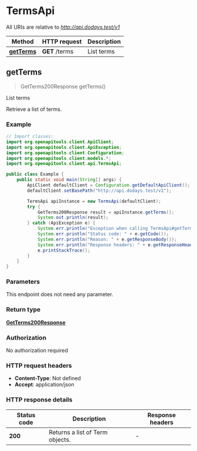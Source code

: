 # TermsApi

All URIs are relative to *http://api.dodays.test/v1*

| Method | HTTP request | Description |
|------------- | ------------- | -------------|
| [**getTerms**](TermsApi.md#getTerms) | **GET** /terms | List terms |



## getTerms

> GetTerms200Response getTerms()

List terms

Retrieve a list of terms.

### Example

```java
// Import classes:
import org.openapitools.client.ApiClient;
import org.openapitools.client.ApiException;
import org.openapitools.client.Configuration;
import org.openapitools.client.models.*;
import org.openapitools.client.api.TermsApi;

public class Example {
    public static void main(String[] args) {
        ApiClient defaultClient = Configuration.getDefaultApiClient();
        defaultClient.setBasePath("http://api.dodays.test/v1");

        TermsApi apiInstance = new TermsApi(defaultClient);
        try {
            GetTerms200Response result = apiInstance.getTerms();
            System.out.println(result);
        } catch (ApiException e) {
            System.err.println("Exception when calling TermsApi#getTerms");
            System.err.println("Status code: " + e.getCode());
            System.err.println("Reason: " + e.getResponseBody());
            System.err.println("Response headers: " + e.getResponseHeaders());
            e.printStackTrace();
        }
    }
}
```

### Parameters

This endpoint does not need any parameter.

### Return type

[**GetTerms200Response**](GetTerms200Response.md)

### Authorization

No authorization required

### HTTP request headers

- **Content-Type**: Not defined
- **Accept**: application/json


### HTTP response details
| Status code | Description | Response headers |
|-------------|-------------|------------------|
| **200** | Returns a list of Term objects. |  -  |

